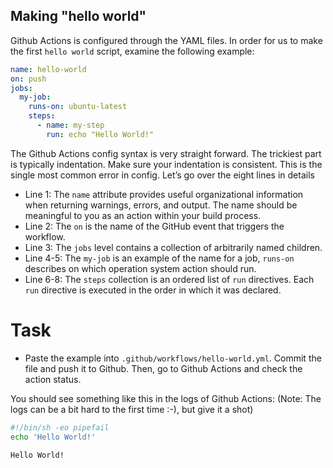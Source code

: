 ## Making "hello world"

Github Actions is configured through the YAML files. 
In order for us to make the first `hello world` script, examine the following example:

```yaml
name: hello-world
on: push
jobs:
  my-job:
    runs-on: ubuntu-latest
    steps:
      - name: my-step
        run: echo "Hello World!"
```

The Github Actions config syntax is very straight forward. The trickiest part is typically indentation. Make sure your indentation is consistent. This is the single most common error in config. Let’s go over the eight lines in details

* Line 1: The `name` attribute provides useful organizational information when returning warnings, errors, and output. The name should be meaningful to you as an action within your build process.
* Line 2: The `on` is the name of the GitHub event that triggers the workflow.
* Line 3: The `jobs` level contains a collection of arbitrarily named children.
* Line 4-5: The `my-job` is an example of the name for a job, `runs-on` describes on which operation system action should run. 
* Line 6-8: The `steps` collection is an ordered list of `run` directives. Each `run` directive is executed in the order in which it was declared.


# Task 
* Paste the example into `.github/workflows/hello-world.yml`. Commit the file and push it to Github. Then, go to Github Actions and check the action status. 

You should see something like this in the logs of Github Actions: (Note: The logs can be a bit hard to the first time :-), but give it a shot)

```bash
#!/bin/sh -eo pipefail
echo 'Hello World!'

Hello World!
```

